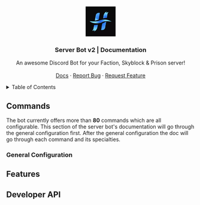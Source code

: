 <div id="top"></div>

<br />
<div align="center">
  <a href="https://github.com/Zeroknights16/Server-Bot-Documentation2/blob/main/features.md">
    <img src="images/e9290f3ece1ec3239eb2c32b74675a25.webp" alt="Logo" width="80" height="80">
  </a>

  <h3 align="center">Server Bot v2 | Documentation</h3>

  <p align="center">
    An awesome Discord Bot for your Faction, Skyblock & Prison server!
    <br />
    <a href="https://discord.gg/tsG2ZJW9"></strong></a>
    <br />
    <a href="https://github.com/Zeroknights16/Server-Bot-Documentation2/blob/main/features.md">Docs</a>
    ·
    <a href="https://discord.gg/tsG2ZJW9">Report Bug</a>
    ·
    <a href="https://discord.gg/tsG2ZJW9">Request Feature</a>
  </p>
</div>


<details>
  <summary>Table of Contents</summary>
  <ol>
    <li>
      <a href="#commands">Commands</a>
      <ul>
        <li><a href="#built-with">Built With</a></li>
      </ul>
    </li>
    <li>
      <a href="#features">Features</a>
      <ul>
        <li><a href="#prerequisites">Prerequisites</a></li>
        <li><a href="#installation">Installation</a></li>
      </ul>
    </li>
    <li>
      <a href="#developer-api">Developer API</a>
      <ul>
        <li><a href="#prerequisites">Prerequisites</a></li>
        <li><a href="#installation">Installation</a></li>
      </ul>
    </li>
  </ol>
</details>


## Commands
The bot currently offers more than **80** commands which are all configurable. This section of the server bot's documentation will go through the general configuration first. After the general configuration the doc will go through each command and its specialties.

### General Configuration

## Features

## Developer API
